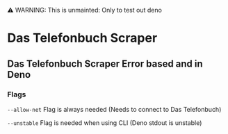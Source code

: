 ⚠️ WARNING: This is unmainted: Only to test out deno

# Das Telefonbuch Scraper

## Das Telefonbuch Scraper Error based and in Deno

### Flags

`--allow-net` Flag is always needed (Needs to connect to Das Telefonbuch)

`--unstable` Flag is needed when using CLI (Deno stdout is unstable)
